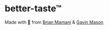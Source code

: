 # better-taste&trade;

Made with 🫶 from [Brian Mamani](https://github.com/brnma) & [Gavin Mason](https://github.com/gavmason)
